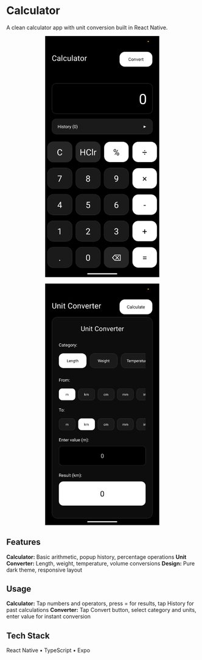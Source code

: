 # Calculator

A clean calculator app with unit conversion built in React Native.

<p align="center">
  <img src="assets/Screenshot1.png" alt="Calculator" width="300">
</p>

<p align="center">
  <img src="assets/Screenshot2.png" alt="Converter" width="300">
</p>

## Features

**Calculator:** Basic arithmetic, popup history, percentage operations
**Unit Converter:** Length, weight, temperature, volume conversions
**Design:** Pure dark theme, responsive layout

## Usage

**Calculator:** Tap numbers and operators, press = for results, tap History for past calculations
**Converter:** Tap Convert button, select category and units, enter value for instant conversion

## Tech Stack

React Native • TypeScript • Expo
